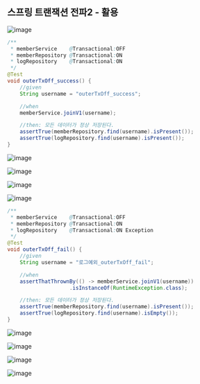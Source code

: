 ## **스프링 트랜잭션 전파2 - 활용**

![image](https://user-images.githubusercontent.com/79301439/211316867-09cc4bad-a1c6-4ce3-a444-2b6c715e4961.png)

```java
/**
 * memberService    @Transactional:OFF
 * memberRepository @Transactional:ON
 * logRepository    @Transactional:ON
 */
@Test
void outerTxOff_success() {
    //given
    String username = "outerTxOff_success";

    //when
    memberService.joinV1(username);

    //then: 모든 데이터가 정상 저장된다.
    assertTrue(memberRepository.find(username).isPresent());
    assertTrue(logRepository.find(username).isPresent());
}
```

![image](https://user-images.githubusercontent.com/79301439/211316992-6e05156f-9691-4fbd-9d42-0971b7109f59.png)

![image](https://user-images.githubusercontent.com/79301439/211317432-401708f1-4672-4cb1-ae60-4d36b7c2f49b.png)

![image](https://user-images.githubusercontent.com/79301439/211317642-17d20220-b48d-4264-9f9a-381983357736.png)

![image](https://user-images.githubusercontent.com/79301439/211317706-a744bedd-e87c-4893-b091-97f342fc7d77.png)

```java
/**
 * memberService    @Transactional:OFF
 * memberRepository @Transactional:ON
 * logRepository    @Transactional:ON Exception
 */
@Test
void outerTxOff_fail() {
    //given
    String username = "로그예외_outerTxOff_fail";

    //when
    assertThatThrownBy(() -> memberService.joinV1(username))
                    .isInstanceOf(RuntimeException.class);

    //then: 모든 데이터가 정상 저장된다.
    assertTrue(memberRepository.find(username).isPresent());
    assertTrue(logRepository.find(username).isEmpty());
}
```

![image](https://user-images.githubusercontent.com/79301439/211318166-6df2e835-36d6-4a49-aec5-aa4f3d4a70ff.png)

![image](https://user-images.githubusercontent.com/79301439/211318206-d0b1fcfc-0c47-490d-99cc-953ee5996ffa.png)

![image](https://user-images.githubusercontent.com/79301439/211318248-dc6388a4-2baa-409d-ada8-b76b6b74c535.png)

![image](https://user-images.githubusercontent.com/79301439/211318291-c474e738-c4a8-4dea-aeff-c44e0dd75b63.png)
